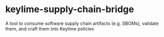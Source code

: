 # keylime-supply-chain-bridge
A tool to consume software supply chain artifacts (e.g. SBOMs), validate them, and craft them into Keylime policies
